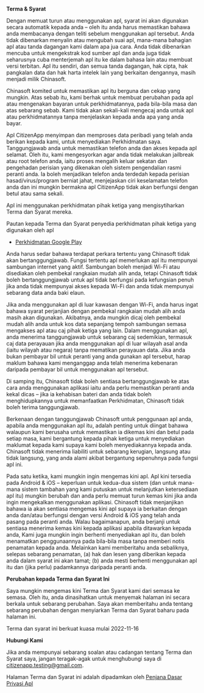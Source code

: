 **Terma & Syarat**

Dengan memuat turun atau menggunakan apl, syarat ini akan digunakan secara automatik kepada anda – oleh itu anda harus memastikan bahawa anda membacanya dengan teliti sebelum menggunakan apl tersebut. Anda tidak dibenarkan menyalin atau mengubah suai apl, mana-mana bahagian apl atau tanda dagangan kami dalam apa jua cara. Anda tidak dibenarkan mencuba untuk mengekstrak kod sumber apl dan anda juga tidak seharusnya cuba menterjemah apl itu ke dalam bahasa lain atau membuat versi terbitan. Apl itu sendiri, dan semua tanda dagangan, hak cipta, hak pangkalan data dan hak harta intelek lain yang berkaitan dengannya, masih menjadi milik Chinasoft.

Chinasoft komited untuk memastikan apl itu berguna dan cekap yang mungkin. Atas sebab itu, kami berhak untuk membuat perubahan pada apl atau mengenakan bayaran untuk perkhidmatannya, pada bila-bila masa dan atas sebarang sebab. Kami tidak akan sekali-kali mengecaj anda untuk apl atau perkhidmatannya tanpa menjelaskan kepada anda apa yang anda bayar.

Apl CitizenApp menyimpan dan memproses data peribadi yang telah anda berikan kepada kami, untuk menyediakan Perkhidmatan saya. Tanggungjawab anda untuk memastikan telefon anda dan akses kepada apl selamat. Oleh itu, kami mengesyorkan agar anda tidak melakukan jailbreak atau root telefon anda, iaitu proses mengalih keluar sekatan dan pengehadan perisian yang dikenakan oleh sistem pengendalian rasmi peranti anda. Ia boleh menjadikan telefon anda terdedah kepada perisian hasad/virus/program berniat jahat, menjejaskan ciri keselamatan telefon anda dan ini mungkin bermakna apl CitizenApp tidak akan berfungsi dengan betul atau sama sekali.

Apl ini menggunakan perkhidmatan pihak ketiga yang mengisytiharkan Terma dan Syarat mereka.

Pautan kepada Terma dan Syarat penyedia perkhidmatan pihak ketiga yang digunakan oleh apl

- [Perkhidmatan Google Play](https://policies.google.com/terms)

Anda harus sedar bahawa terdapat perkara tertentu yang Chinasoft tidak akan bertanggungjawab. Fungsi tertentu apl memerlukan apl itu mempunyai sambungan internet yang aktif. Sambungan boleh menjadi Wi-Fi atau disediakan oleh pembekal rangkaian mudah alih anda, tetapi Chinasoft tidak boleh bertanggungjawab untuk apl tidak berfungsi pada kefungsian penuh jika anda tidak mempunyai akses kepada Wi-Fi dan anda tidak mempunyai sebarang data anda baki elaun.

Jika anda menggunakan apl di luar kawasan dengan Wi-Fi, anda harus ingat bahawa syarat perjanjian dengan pembekal rangkaian mudah alih anda masih akan digunakan. Akibatnya, anda mungkin dicaj oleh pembekal mudah alih anda untuk kos data sepanjang tempoh sambungan semasa mengakses apl atau caj pihak ketiga yang lain. Dalam menggunakan apl, anda menerima tanggungjawab untuk sebarang caj sedemikian, termasuk caj data perayauan jika anda menggunakan apl di luar wilayah asal anda (iaitu wilayah atau negara) tanpa mematikan perayauan data. Jika anda bukan pembayar bil untuk peranti yang anda gunakan apl tersebut, harap maklum bahawa kami menganggap anda telah menerima kebenaran daripada pembayar bil untuk menggunakan apl tersebut.

Di samping itu, Chinasoft tidak boleh sentiasa bertanggungjawab ke atas cara anda menggunakan aplikasi iaitu anda perlu memastikan peranti anda kekal dicas – jika ia kehabisan bateri dan anda tidak boleh menghidupkannya untuk memanfaatkan Perkhidmatan, Chinasoft tidak boleh terima tanggungjawab.

Berkenaan dengan tanggungjawab Chinasoft untuk penggunaan apl anda, apabila anda menggunakan apl itu, adalah penting untuk diingat bahawa walaupun kami berusaha untuk memastikan ia dikemas kini dan betul pada setiap masa, kami bergantung kepada pihak ketiga untuk menyediakan maklumat kepada kami supaya kami boleh menyediakannya kepada anda. Chinasoft tidak menerima liabiliti untuk sebarang kerugian, langsung atau tidak langsung, yang anda alami akibat bergantung sepenuhnya pada fungsi apl ini.

Pada satu ketika, kami mungkin ingin mengemas kini apl. Apl kini tersedia pada Android & iOS – keperluan untuk kedua-dua sistem (dan untuk mana-mana sistem tambahan yang kami putuskan untuk melanjutkan ketersediaan apl itu) mungkin berubah dan anda perlu memuat turun kemas kini jika anda ingin mengekalkan menggunakan aplikasi. Chinasoft tidak menjanjikan bahawa ia akan sentiasa mengemas kini apl supaya ia berkaitan dengan anda dan/atau berfungsi dengan versi Android & iOS yang telah anda pasang pada peranti anda. Walau bagaimanapun, anda berjanji untuk sentiasa menerima kemas kini kepada aplikasi apabila ditawarkan kepada anda, Kami juga mungkin ingin berhenti menyediakan apl itu, dan boleh menamatkan penggunaannya pada bila-bila masa tanpa memberi notis penamatan kepada anda. Melainkan kami memberitahu anda sebaliknya, selepas sebarang penamatan, (a) hak dan lesen yang diberikan kepada anda dalam syarat ini akan tamat; (b) anda mesti berhenti menggunakan apl itu dan (jika perlu) padamkannya daripada peranti anda.

**Perubahan kepada Terma dan Syarat Ini**

Saya mungkin mengemas kini Terma dan Syarat kami dari semasa ke semasa. Oleh itu, anda dinasihatkan untuk menyemak halaman ini secara berkala untuk sebarang perubahan. Saya akan memberitahu anda tentang sebarang perubahan dengan menyiarkan Terma dan Syarat baharu pada halaman ini.

Terma dan syarat ini berkuat kuasa mulai 2022-11-16

**Hubungi Kami**

Jika anda mempunyai sebarang soalan atau cadangan tentang Terma dan Syarat saya, jangan teragak-agak untuk menghubungi saya di citizenapp.testing@gmail.com.

Halaman Terma dan Syarat ini adalah dipadamkan oleh [Penjana Dasar Privasi Apl](https://app-privacy-policy-generator.nisrulz.com/)
